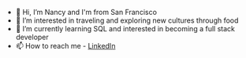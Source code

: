 - 👋 Hi, I’m Nancy and I'm from San Francisco
- 👀 I’m interested in traveling and exploring new cultures through food
- 🌱 I’m currently learning SQL and interested in becoming a full stack developer 
- 📫 How to reach me - [LinkedIn](https://www.linkedin.com/in/nancylopezc/)

<!---
nlopezsf/nlopezsf is a ✨ special ✨ repository because its `README.md` (this file) appears on your GitHub profile.
You can click the Preview link to take a look at your changes.
--->
